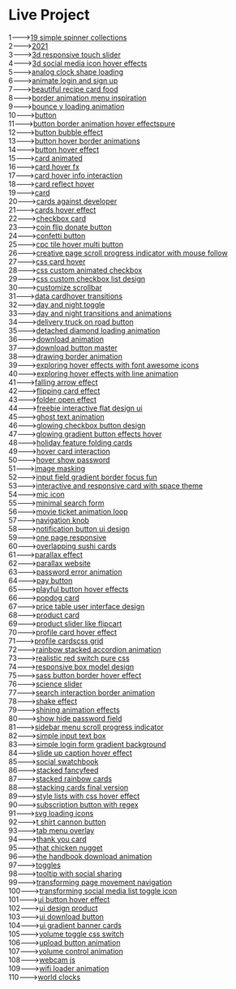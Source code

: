<h1>Live Project</h1>
1---><a href="https://hawanbeats.github.io/html-css-js/19%20simple%20spinner%20collections/">19 simple spinner collections</a>
<br>
2---><a href="https://hawanbeats.github.io/html-css-js/2021/">2021</a>
<br>
3---><a href="https://hawanbeats.github.io/html-css-js/3d%20responsive%20touch%20slider/">3d responsive touch slider</a>
<br>
4---><a href="https://hawanbeats.github.io/html-css-js/3d%20social%20media%20icon%20hover%20effects/">3d social media icon hover effects</a>
<br>
5---><a href="https://hawanbeats.github.io/html-css-js/analog%20clock%20shape%20loading/">analog clock shape loading</a>
<br>
6---><a href="https://hawanbeats.github.io/html-css-js/animate%20login%20and%20sign%20up/">animate login and sign up</a>
<br>
7---><a href="https://hawanbeats.github.io/html-css-js/beatiful%20recipe%20card%20food/">beautiful recipe card food</a>
<br>
8---><a href="https://hawanbeats.github.io/html-css-js/border%20animation%20menu%20inspiration/">border animation menu inspiration</a>
<br>
9---><a href="https://hawanbeats.github.io/html-css-js/bounce%20y%20loading%20animation/">bounce y loading animation</a>
<br>
10---><a href="https://hawanbeats.github.io/html-css-js/button/">button</a>
<br>
11---><a href="https://hawanbeats.github.io/html-css-js/button%20border%20animation%20on%20hover%20effectspure/">button border animation hover effectspure</a>
<br>
12---><a href="https://hawanbeats.github.io/html-css-js/button%20bubble%20effect/">button bubble effect</a>
<br>
13---><a href="https://hawanbeats.github.io/html-css-js/button%20hover%20border%20animations/">button hover border animations</a>
<br>
14---><a href="https://hawanbeats.github.io/html-css-js/button%20hover%20effect/">button hover effect</a>
<br>
15---><a href="https://hawanbeats.github.io/html-css-js/card%20animated/">card animated</a>
<br>
16---><a href="https://hawanbeats.github.io/html-css-js/card%20hover%20fx/">card hover fx</a>
<br>
17---><a href="https://hawanbeats.github.io/html-css-js/card%20hover%20info%20interaction/">card hover info interaction</a>
<br>
18---><a href="https://hawanbeats.github.io/html-css-js/card%20reflect%20hover/">card reflect hover</a>
<br>
19---><a href="https://hawanbeats.github.io/html-css-js/card/">card</a>
<br>
20---><a href="https://hawanbeats.github.io/html-css-js/cards%20against%20developer/">cards against developer</a>
<br>
21---><a href="https://hawanbeats.github.io/html-css-js/cards%20hover%20effect/">cards hover effect</a>
<br>
22---><a href="https://hawanbeats.github.io/html-css-js/checkbox%20card/">checkbox card</a>
<br>
23---><a href="https://hawanbeats.github.io/html-css-js/coin%20flip%20donate%20button/">coin flip donate button</a>
<br>
24---><a href="https://hawanbeats.github.io/html-css-js/confetti%20button/">confetti button</a>
<br>
25---><a href="https://hawanbeats.github.io/html-css-js/cpc%20tile%20hover%20multi%20button/">cpc tile hover multi button</a>
<br>
26---><a href="https://hawanbeats.github.io/html-css-js/creative%20page%20scroll%20progress%20indicator%20with%20mouse%20follow/">creative page scroll progress indicator with mouse follow</a>
<br>
27---><a href="https://hawanbeats.github.io/html-css-js/css%20card%20hover/">css card hover</a>
<br>
28---><a href="https://hawanbeats.github.io/html-css-js/css%20custom%20animated%20checkbox/">css custom animated checkbox</a>
<br>
29---><a href="https://hawanbeats.github.io/html-css-js/css%20custom%20checkbox%20list%20design/">css custom checkbox list design</a>
<br>
30---><a href="https://hawanbeats.github.io/html-css-js/customize%20scrollbar/">customize scrollbar</a>
<br>
31---><a href="https://hawanbeats.github.io/html-css-js/data%20cardhover%20transitions/">data cardhover transitions</a>
<br>
32---><a href="https://hawanbeats.github.io/html-css-js/day%20and%20night%20toggle/">day and night toggle</a>
<br>
33---><a href="https://hawanbeats.github.io/html-css-js/day%20and%20night%20transitions%20and%20animations/">day and night transitions and animations</a>
<br>
34---><a href="https://hawanbeats.github.io/html-css-js/delivery%20truck%20on%20road%20button/">delivery truck on road button</a>
<br>
35---><a href="https://hawanbeats.github.io/html-css-js/detached%20diamond%20loading%20animation/">detached diamond loading animation</a>
<br>
36---><a href="https://hawanbeats.github.io/html-css-js/download%20animation/">download animation</a>
<br>
37---><a href="https://hawanbeats.github.io/html-css-js/download-button-master/">download button master</a>
<br>
38---><a href="https://hawanbeats.github.io/html-css-js/drawing%20border%20animation/">drawing border animation</a>
<br>
39---><a href="https://hawanbeats.github.io/html-css-js/exploring%20hover%20effects%20with%20font%20awesome%20icons/">exploring hover effects with font awesome icons</a>
<br>
40---><a href="https://hawanbeats.github.io/html-css-js/exploring%20hover%20effects%20with%20line%20animation/">exploring hover effects with line animation</a>
<br>
41---><a href="https://hawanbeats.github.io/html-css-js/falling%20arrow%20effect/">falling arrow effect</a>
<br>
42---><a href="https://hawanbeats.github.io/html-css-js/flipping%20card%20effect/">flipping card effect</a>
<br>
43---><a href="https://hawanbeats.github.io/html-css-js/folder%20open%20effect/">folder open effect</a>
<br>
44---><a href="https://hawanbeats.github.io/html-css-js/freebie%20interactive%20flat%20design%20ui/">freebie interactive flat design ui</a>
<br>
45---><a href="https://hawanbeats.github.io/html-css-js/ghost%20text%20animation/">ghost text animation</a>
<br>
46---><a href="https://hawanbeats.github.io/html-css-js/glowing%20checkbox%20button%20design/">glowing checkbox button design</a>
<br>
47---><a href="https://hawanbeats.github.io/html-css-js/glowing%20gradient%20button%20effects%20on%20hover/">glowing gradient button effects hover</a>
<br>
48---><a href="https://hawanbeats.github.io/html-css-js/holiday%20feature%20folding%20cards/">holiday feature folding cards</a>
<br>
49---><a href="https://hawanbeats.github.io/html-css-js/hover%20card%20interaction/">hover card interaction</a>
<br>
50---><a href="https://hawanbeats.github.io/html-css-js/hover%20show%20password/">hover show password</a>
<br>
51---><a href="https://hawanbeats.github.io/html-css-js/image%20masking/">image masking</a>
<br>
52---><a href="https://hawanbeats.github.io/html-css-js/input%20field%20gradient%20border%20focus%20fun/">input field gradient border focus fun</a>
<br>
53---><a href="https://hawanbeats.github.io/html-css-js/interactive%20and%20responsive%20card%20with%20space%20theme/">interactive and responsive card with space theme</a>
<br>
54---><a href="https://hawanbeats.github.io/html-css-js/mic%20icon/">mic icon</a>
<br>
55---><a href="https://hawanbeats.github.io/html-css-js/minimal%20search%20form/">minimal search form</a>
<br>
56---><a href="https://hawanbeats.github.io/html-css-js/movie%20ticket%20animation%20loop/">movie ticket animation loop</a>
<br>
57---><a href="https://hawanbeats.github.io/html-css-js/navigation%20knob/">navigation knob</a>
<br>
58---><a href="https://hawanbeats.github.io/html-css-js/notification%20button%20ui%20design/">notification button ui design</a>
<br>
59---><a href="https://hawanbeats.github.io/html-css-js/one%20page%20responsive/">one page responsive</a>
<br>
60---><a href="https://hawanbeats.github.io/html-css-js/overlapping%20sushi%20cards/">overlapping sushi cards</a>
<br>
61---><a href="https://hawanbeats.github.io/html-css-js/parallax%20effect/">parallax effect</a>
<br>
62---><a href="https://hawanbeats.github.io/html-css-js/parallax%20website/">parallax website</a>
<br>
63---><a href="https://hawanbeats.github.io/html-css-js/password%20error%20animation/">password error animation</a>
<br>
64---><a href="https://hawanbeats.github.io/html-css-js/pay%20button/">pay button</a>
<br>
65---><a href="https://hawanbeats.github.io/html-css-js/playful%20button%20hover%20effects/">playful button hover effects</a>
<br>
66---><a href="https://hawanbeats.github.io/html-css-js/popdog%20card/">popdog card</a>
<br>
67---><a href="https://hawanbeats.github.io/html-css-js/price%20table%20user%20interface%20design/">price table user interface design</a>
<br>
68---><a href="https://hawanbeats.github.io/html-css-js/product%20card/">product card</a>
<br>
69---><a href="https://hawanbeats.github.io/html-css-js/product%20slider%20like%20flipcart/">product slider like flipcart</a>
<br>
70---><a href="https://hawanbeats.github.io/html-css-js/profile%20card%20hover%20effect/">profile card hover effect</a>
<br>
71---><a href="https://hawanbeats.github.io/html-css-js/profile%20cardscss%20grid/">profile cardscss grid</a>
<br>
72---><a href="https://hawanbeats.github.io/html-css-js/rainbow%20stacked%20accordion%20animation/">rainbow stacked accordion animation</a>
<br>
73---><a href="https://hawanbeats.github.io/html-css-js/realistic%20red%20switch%20pure%20css/">realistic red switch pure css</a>
<br>
74---><a href="https://hawanbeats.github.io/html-css-js/responsive%20box%20model%20design/">responsive box model design</a>
<br>
75---><a href="https://hawanbeats.github.io/html-css-js/sass%20button%20border%20hover%20effect/">sass button border hover effect</a>
<br>
76---><a href="https://hawanbeats.github.io/html-css-js/science%20slider/">science slider</a>
<br>
77---><a href="https://hawanbeats.github.io/html-css-js/search%20interaction%20border%20animation/">search interaction border animation</a>
<br>
78---><a href="https://hawanbeats.github.io/html-css-js/shake%20effect/">shake effect</a>
<br>
79---><a href="https://hawanbeats.github.io/html-css-js/shining%20text%20animation%20effects/">shining animation effects</a>
<br>
80---><a href="https://hawanbeats.github.io/html-css-js/show%20hide%20password%20field/">show hide password field</a>
<br>
81---><a href="https://hawanbeats.github.io/html-css-js/sidebar%20menu%20scroll%20progress%20indicator/">sidebar menu scroll progress indicator</a>
<br>
82---><a href="https://hawanbeats.github.io/html-css-js/simple%20input%20text%20box/">simple input text box</a>
<br>
83---><a href="https://hawanbeats.github.io/html-css-js/simple%20login%20form%20gradient%20background/">simple login form gradient background</a>
<br>
84---><a href="https://hawanbeats.github.io/html-css-js/slide%20up%20caption%20hover%20effect/">slide up caption hover effect</a>
<br>
85---><a href="https://hawanbeats.github.io/html-css-js/social%20swatchbook/">social swatchbook</a>
<br>
86---><a href="https://hawanbeats.github.io/html-css-js/stacked%20fancyfeed/">stacked fancyfeed</a>
<br>
87---><a href="https://hawanbeats.github.io/html-css-js/stacked%20rainbow%20cards/">stacked rainbow cards</a>
<br>
88---><a href="https://hawanbeats.github.io/html-css-js/stacking%20cards%20final%20version/">stacking cards final version</a>
<br>
89---><a href="https://hawanbeats.github.io/html-css-js/style%20lists%20with%20css%20hover%20effect/">style lists with css hover effect</a>
<br> 
90---><a href="https://hawanbeats.github.io/html-css-js/subscription%20button%20with%20regex/">subscription button with regex</a>
<br>
91---><a href="https://hawanbeats.github.io/html-css-js/svg%20loading%20icons/">svg loading icons</a>
<br>
92---><a href="https://hawanbeats.github.io/html-css-js/t%20shirt%20cannon%20button/">t shirt cannon button</a>
<br>
93---><a href="https://hawanbeats.github.io/html-css-js/tab%20menu%20overlay/">tab menu overlay</a>
<br>
94---><a href="https://hawanbeats.github.io/html-css-js/thank%20you%20card/">thank you card</a>
<br>
95---><a href="https://hawanbeats.github.io/html-css-js/that%20chicken%20nugget/">that chicken nugget</a>
<br>
96---><a href="https://hawanbeats.github.io/html-css-js/the%20handbook%20download%20animation/">the handbook download animation</a>
<br>
97---><a href="https://hawanbeats.github.io/html-css-js/toggles/">toggles</a>
<br>
98---><a href="https://hawanbeats.github.io/html-css-js/tooltip%20with%20social%20sharing/">tooltip with social sharing</a>
<br>
99---><a href="https://hawanbeats.github.io/html-css-js/transforming%20page%20movement%20navigation/">transforming page movement navigation</a>
<br>
100---><a href="https://hawanbeats.github.io/html-css-js/transforming%20social%20media%20list%20toggle%20icon/">transforming social media list toggle icon</a>
<br>
101---><a href="https://hawanbeats.github.io/html-css-js/ui%20button%20hover%20effect/">ui button hover effect</a>
<br>
102---><a href="https://hawanbeats.github.io/html-css-js/ui%20design%20product/">ui design product</a>
<br>
103---><a href="https://hawanbeats.github.io/html-css-js/ui%20download%20button/">ui download button</a>
<br>
104---><a href="https://hawanbeats.github.io/html-css-js/ui%20gradient%20banner%20cards/">ui gradient banner cards</a>
<br>
105---><a href="https://hawanbeats.github.io/html-css-js/volume%20toggle%20css%20switch/">volume toggle css switch</a>
<br>
106---><a href="https://hawanbeats.github.io/html-css-js/upload%20button%20animation/">upload button animation</a>
<br>
107---><a href="https://hawanbeats.github.io/html-css-js/volume%20control%20animation/">volume control animation</a>
<br>
108---><a href="https://hawanbeats.github.io/html-css-js/webcam%20js/">webcam js</a>
<br>
109---><a href="https://hawanbeats.github.io/html-css-js/wifi%20loader%20animation/">wifi loader animation</a>
<br>
110---><a href="https://hawanbeats.github.io/html-css-js/world%20clocks/">world clocks</a>
